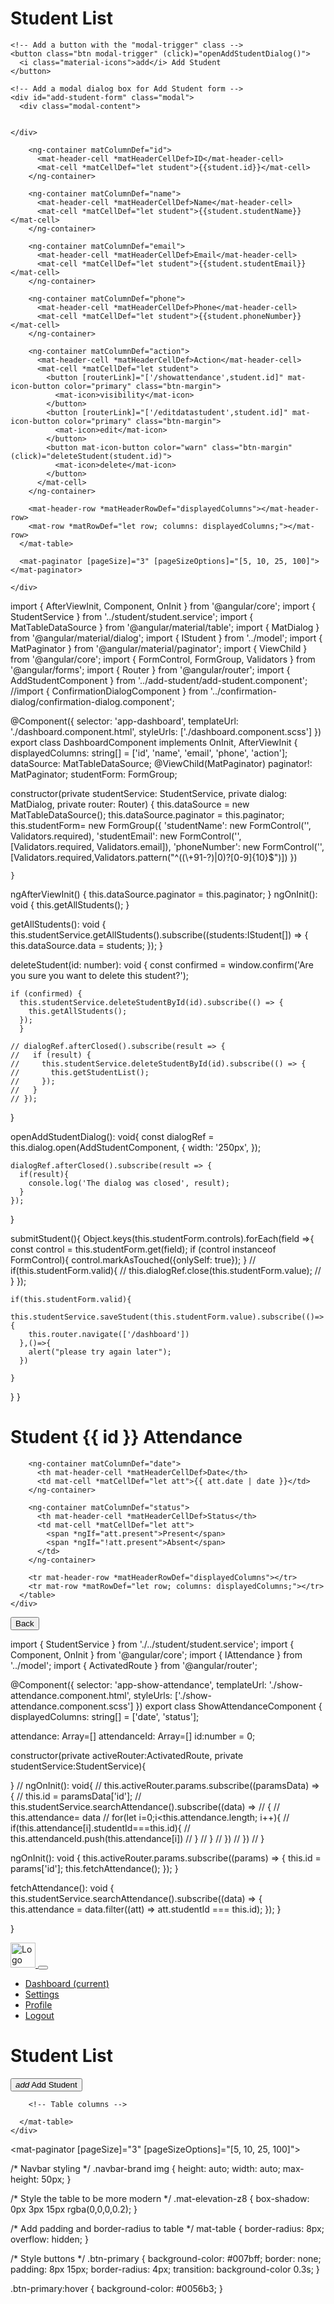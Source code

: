 <div>
  <div class="d-sm-flex align-items-center justify-content-between mt-4">
    <h1 class="h3 mb-0 text-gray-800">Student List</h1>
  
    <!-- Add a button with the "modal-trigger" class -->
    <button class="btn modal-trigger" (click)="openAddStudentDialog()">
      <i class="material-icons">add</i> Add Student
    </button>
  
    <!-- Add a modal dialog box for Add Student form -->
    <div id="add-student-form" class="modal">
      <div class="modal-content">
  
     
    </div>
  
 

   <div class="mat-elevation-z8 mt-4 mb-4">
      <mat-table #table [dataSource]="dataSource" matSort matPaginator>
  
        <ng-container matColumnDef="id">
          <mat-header-cell *matHeaderCellDef>ID</mat-header-cell>
          <mat-cell *matCellDef="let student">{{student.id}}</mat-cell>
        </ng-container>
  
        <ng-container matColumnDef="name">
          <mat-header-cell *matHeaderCellDef>Name</mat-header-cell>
          <mat-cell *matCellDef="let student">{{student.studentName}}</mat-cell>
        </ng-container>
  
        <ng-container matColumnDef="email">
          <mat-header-cell *matHeaderCellDef>Email</mat-header-cell>
          <mat-cell *matCellDef="let student">{{student.studentEmail}}</mat-cell>
        </ng-container>
  
        <ng-container matColumnDef="phone">
          <mat-header-cell *matHeaderCellDef>Phone</mat-header-cell>
          <mat-cell *matCellDef="let student">{{student.phoneNumber}}</mat-cell>
        </ng-container>
  
        <ng-container matColumnDef="action">
          <mat-header-cell *matHeaderCellDef>Action</mat-header-cell>
          <mat-cell *matCellDef="let student">
            <button [routerLink]="['/showattendance',student.id]" mat-icon-button color="primary" class="btn-margin">
              <mat-icon>visibility</mat-icon>
            </button>
            <button [routerLink]="['/editdatastudent',student.id]" mat-icon-button color="primary" class="btn-margin">
              <mat-icon>edit</mat-icon>
            </button>
            <button mat-icon-button color="warn" class="btn-margin" (click)="deleteStudent(student.id)">
              <mat-icon>delete</mat-icon>
            </button>
          </mat-cell>
        </ng-container>
  
        <mat-header-row *matHeaderRowDef="displayedColumns"></mat-header-row>
        <mat-row *matRowDef="let row; columns: displayedColumns;"></mat-row>
      </mat-table>

      <mat-paginator [pageSize]="3" [pageSizeOptions]="[5, 10, 25, 100]"></mat-paginator>

    </div>
  
  </div>
</div>



import { AfterViewInit, Component, OnInit } from '@angular/core';
import { StudentService } from '../student/student.service';
import { MatTableDataSource } from '@angular/material/table';
import { MatDialog } from '@angular/material/dialog';
import { IStudent } from '../model';
import { MatPaginator } from '@angular/material/paginator';
import { ViewChild } from '@angular/core';
import { FormControl, FormGroup, Validators } from '@angular/forms';
import { Router } from '@angular/router';
import { AddStudentComponent } from '../add-student/add-student.component';
//import { ConfirmationDialogComponent } from '../confirmation-dialog/confirmation-dialog.component';


@Component({
  selector: 'app-dashboard',
  templateUrl: './dashboard.component.html',
  styleUrls: ['./dashboard.component.scss']
})
export class DashboardComponent implements OnInit, AfterViewInit {
  displayedColumns: string[] = ['id', 'name', 'email', 'phone', 'action'];
  dataSource: MatTableDataSource<IStudent>;
  @ViewChild(MatPaginator)
  paginator!: MatPaginator;
  studentForm: FormGroup;
  

  

  constructor(private studentService: StudentService, private dialog: MatDialog,  private router: Router) {
    this.dataSource = new MatTableDataSource<IStudent>();
    this.dataSource.paginator = this.paginator;
    this.studentForm= new FormGroup({
      'studentName': new FormControl('', Validators.required),
      'studentEmail': new FormControl('', [Validators.required, Validators.email]),
      'phoneNumber': new FormControl('', [Validators.required,Validators.pattern("^((\\+91-?)|0)?[0-9]{10}$")])
    })
   
    }
  

  ngAfterViewInit() {
    this.dataSource.paginator = this.paginator;
  }
  ngOnInit(): void {
    this.getAllStudents();
  }

  getAllStudents(): void { this.studentService.getAllStudents().subscribe((students:IStudent[]) => 
    { this.dataSource.data = students; 
    });
   }

  deleteStudent(id: number): void {
    const confirmed = window.confirm('Are you sure you want to delete this student?');

    if (confirmed) {
      this.studentService.deleteStudentById(id).subscribe(() => {
        this.getAllStudents();
      });
      }

    // dialogRef.afterClosed().subscribe(result => {
    //   if (result) {
    //     this.studentService.deleteStudentById(id).subscribe(() => {
    //       this.getStudentList();
    //     });
    //   }
    // });
  }

  openAddStudentDialog(): void{
    const dialogRef = this.dialog.open(AddStudentComponent, {
      width: '250px',
    });

    dialogRef.afterClosed().subscribe(result => {
      if(result){
        console.log('The dialog was closed', result);
      }
    });
  }

  submitStudent(){
    Object.keys(this.studentForm.controls).forEach(field =>{
      const control = this.studentForm.get(field);
      if (control instanceof FormControl){
      control.markAsTouched({onlySelf: true});
    }
    // if(this.studentForm.valid){
    //   this.dialogRef.close(this.studentForm.value);
    // }
    });

    if(this.studentForm.valid){
      this.studentService.saveStudent(this.studentForm.value).subscribe(()=>{
        this.router.navigate(['/dashboard'])
      },()=>{
        alert("please try again later");
      })

    }

  }
}





<div class="card shadow mb-4">
  <div class="card-header py-3">
    <h1 class="m-0 font-weight-bold mat-title text-primary text-center">Student {{ id }} Attendance</h1>
  </div>

  <div class="card-body">
    <div class="table-responsive">
      <table mat-table [dataSource]="attendance" class="mat-elevation-z8">

        <ng-container matColumnDef="date">
          <th mat-header-cell *matHeaderCellDef>Date</th>
          <td mat-cell *matCellDef="let att">{{ att.date | date }}</td>
        </ng-container>

        <ng-container matColumnDef="status">
          <th mat-header-cell *matHeaderCellDef>Status</th>
          <td mat-cell *matCellDef="let att">
            <span *ngIf="att.present">Present</span>
            <span *ngIf="!att.present">Absent</span>
          </td>
        </ng-container>

        <tr mat-header-row *matHeaderRowDef="displayedColumns"></tr>
        <tr mat-row *matRowDef="let row; columns: displayedColumns;"></tr>
      </table>
    </div>
  </div>

  <div class="card-footer">
    <button mat-button color="warn" routerLink="/dashboard">Back</button>
  </div>
</div>


import { StudentService } from './../student/student.service';
import { Component, OnInit } from '@angular/core';
import { IAttendance } from '../model';
import { ActivatedRoute } from '@angular/router';


@Component({
  selector: 'app-show-attendance',
  templateUrl: './show-attendance.component.html',
  styleUrls: ['./show-attendance.component.scss']
})
export class ShowAttendanceComponent {
  displayedColumns: string[] = ['date', 'status'];

  attendance: Array<IAttendance>=[]
  attendanceId: Array<IAttendance>=[]
  id:number = 0;

  constructor(private activeRouter:ActivatedRoute, private studentService:StudentService){

  }
  // ngOnInit(): void{
  //   this.activeRouter.params.subscribe((paramsData) => {
  //     this.id = paramsData['id'];
  //     this.studentService.searchAttendance().subscribe((data) =>
  //     {
  //       this.attendance= data
  //       for(let i=0;i<this.attendance.length; i++){
  //         if(this.attendance[i].studentId===this.id){
  //           this.attendanceId.push(this.attendance[i])
  //         }
  //       }
  //     })
  //   })
  // }

  ngOnInit(): void {
    this.activeRouter.params.subscribe((params) => {
      this.id = params['id'];
      this.fetchAttendance();
    });
  }

  fetchAttendance(): void {
    this.studentService.searchAttendance().subscribe((data) => {
      this.attendance = data.filter((att) => att.studentId === this.id);
    });
  }


}




<!-- Add a navbar -->
<nav class="navbar navbar-expand-lg navbar-light bg-light">
  <a class="navbar-brand" href="#">
    <img src="path-to-your-logo.png" alt="Logo" style="width:40px;">
  </a>
  <button class="navbar-toggler" type="button" data-toggle="collapse" data-target="#navbarNav" aria-controls="navbarNav" aria-expanded="false" aria-label="Toggle navigation">
    <span class="navbar-toggler-icon"></span>
  </button>
  <div class="collapse navbar-collapse justify-content-end" id="navbarNav">
    <ul class="navbar-nav">
      <li class="nav-item active">
        <a class="nav-link" href="#">Dashboard <span class="sr-only">(current)</span></a>
      </li>
      <li class="nav-item">
        <a class="nav-link" href="#">Settings</a>
      </li>
      <li class="nav-item">
        <a class="nav-link" href="#">Profile</a>
      </li>
      <li class="nav-item">
        <a class="nav-link" href="#">Logout</a>
      </li>
    </ul>
  </div>
</nav>

<!-- Rest of the dashboard components -->
<div class="container mt-4">
  <div class="row">
    <div class="col-12">
      <h1 class="display-4">Student List</h1>
    </div>
  </div>
  
  <!-- Add a button for adding a student -->
  <div class="text-right mb-3">
    <button class="btn btn-primary" (click)="openAddStudentDialog()">
      <i class="material-icons">add</i> Add Student
    </button>
  </div>

  <!-- Student table -->
  <div class="row">
    <div class="col-12">
      <mat-table #table [dataSource]="dataSource" matSort matPaginator class="mat-elevation-z8">
        
        <!-- Table columns -->

      </mat-table>
    </div>
  </div>
  
  <!-- Paginator -->
  <mat-paginator [pageSize]="3" [pageSizeOptions]="[5, 10, 25, 100]"></mat-paginator>
</div>




/* Navbar styling */
.navbar-brand img {
  height: auto;
  width: auto;
  max-height: 50px;
}

/* Style the table to be more modern */
.mat-elevation-z8 {
  box-shadow: 0px 3px 15px rgba(0,0,0,0.2);
}

/* Add padding and border-radius to table */
mat-table {
  border-radius: 8px;
  overflow: hidden;
}

/* Style buttons */
.btn-primary {
  background-color: #007bff;
  border: none;
  padding: 8px 15px;
  border-radius: 4px;
  transition: background-color 0.3s;
}

.btn-primary:hover {
  background-color: #0056b3;
}

